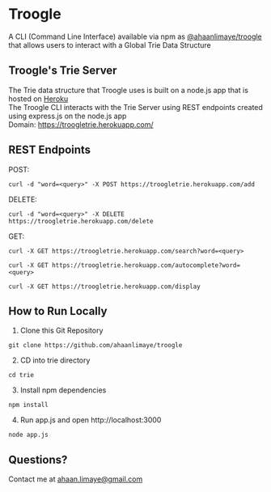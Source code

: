 # Troogle
A CLI (Command Line Interface) available via npm as [@ahaanlimaye/troogle](https://www.npmjs.com/package/@ahaanlimaye/troogle) that allows users to interact with a Global Trie Data Structure

## Troogle's Trie Server
The Trie data structure that Troogle uses is built on a node.js app that is hosted on [Heroku](https://heroku.com)\
The Troogle CLI interacts with the Trie Server using REST endpoints created using express.js on the node.js app\
Domain: https://troogletrie.herokuapp.com/

## REST Endpoints
POST:
```
curl -d "word=<query>" -X POST https://troogletrie.herokuapp.com/add
```

DELETE:
```
curl -d "word=<query>" -X DELETE https://troogletrie.herokuapp.com/delete
```

GET:
```
curl -X GET https://troogletrie.herokuapp.com/search?word=<query>
```
```
curl -X GET https://troogletrie.herokuapp.com/autocomplete?word=<query>
```
```
curl -X GET https://troogletrie.herokuapp.com/display
```

## How to Run Locally
1. Clone this Git Repository
```
git clone https://github.com/ahaanlimaye/troogle
```
2. CD into trie directory
```
cd trie
```
3. Install npm dependencies
```
npm install
```
4. Run app.js and open http://localhost:3000
```
node app.js
```

## Questions?
Contact me at ahaan.limaye@gmail.com
